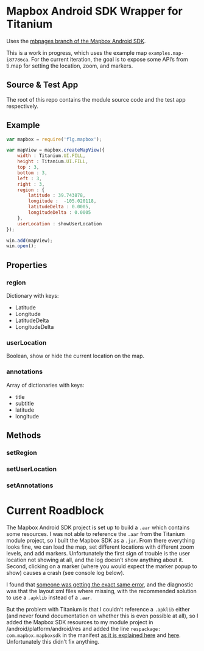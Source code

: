 # Mapbox Android SDK Wrapper for Titanium

Uses the [mbpages branch of the Mapbox Android SDK](https://github.com/mapbox/mapbox-android-sdk/tree/mb-pages).

This is a work in progress, which uses the example map `examples.map-i87786ca`. For the current iteration, the goal is to expose some API’s from ti.map for setting the location, zoom, and markers.

## Source & Test App
The root of this repo contains the module source code and the test app respectively.

## Example

```javascript
var mapbox = require('flg.mapbox');

var mapView = mapbox.createMapView({
	width : Titanium.UI.FILL,
	height : Titanium.UI.FILL,
	top : 3,
	bottom : 3,
	left : 3,
	right : 3,
	region : {
		latitude : 39.743878,
		longitude :  -105.020118,
		latitudeDelta : 0.0005,
		longitudeDelta : 0.0005
	},
	userLocation : showUserLocation
});

win.add(mapView);
win.open();
```

## Properties
### region
Dictionary with keys:
- Latitude
- Longitude
- LatitudeDelta
- LongitudeDelta

### userLocation
Boolean, show or hide the current location on the map.

### annotations
Array of dictionaries with keys:
- title
- subtitle
- latitude
- longitude

## Methods
### setRegion
### setUserLocation
### setAnnotations

# Current Roadblock
The Mapbox Android SDK project is set up to build a `.aar` which contains some resources. I was not able to reference the `.aar` from the Titanium module project, so I built the Mapbox SDK as a `.jar`.
From there everything looks fine, we can load the map, set different locations with different zoom levels, and add markers.
Unfortunately the first sign of trouble is the user location not showing at all, and the log doesn’t show anything about it. Second, clicking on a marker (where you would expect the marker popup to show) causes a crash (see console log below).

I found that [someone was getting the exact same error](https://github.com/mapbox/mapbox-android-sdk/issues/429), and the diagnostic was that the layout xml files where missing, with the recommended solution to use a `.apklib` instead of a `.aar`.

But the problem with Titanium is that I couldn’t reference a `.apklib` either (and never found documentation on whether this is even possible at all), so I added the Mapbox SDK resources to my module project in <module root>/android/platform/android/res and added the line `respackage: com.mapbox.mapboxsdk` in the manifest [as it is explained here](https://jira.appcelerator.org/browse/TC-1328) and [here](https://jira.appcelerator.org/browse/TIMOB-11360). Unfortunately this didn’t fix anything.



